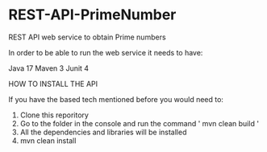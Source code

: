 # REST-API-PrimeNumber
REST API web service to obtain Prime numbers



In order to be able to run the web service it needs to have:

Java 17
Maven 3
Junit 4

HOW TO INSTALL THE API 

If you have the based tech mentioned before you would need to:

1) Clone this reporitory
2) Go to the folder in the console and run the command  ' mvn clean build ' 
3) All the dependencies and libraries will be installed 
4) mvn clean install

